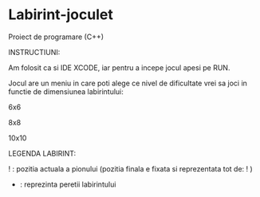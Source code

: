 # Labirint-joculet
Proiect de programare (C++)



INSTRUCTIUNI:

Am folosit ca si IDE XCODE, iar pentru a incepe jocul apesi pe RUN.

Jocul are un meniu in care poti alege ce nivel de dificultate vrei sa joci in functie de dimensiunea labirintului:

6x6

8x8

10x10



LEGENDA LABIRINT:

! : pozitia actuala a pionului (pozitia finala e fixata si reprezentata tot de: ! )
* : reprezinta peretii labirintului
